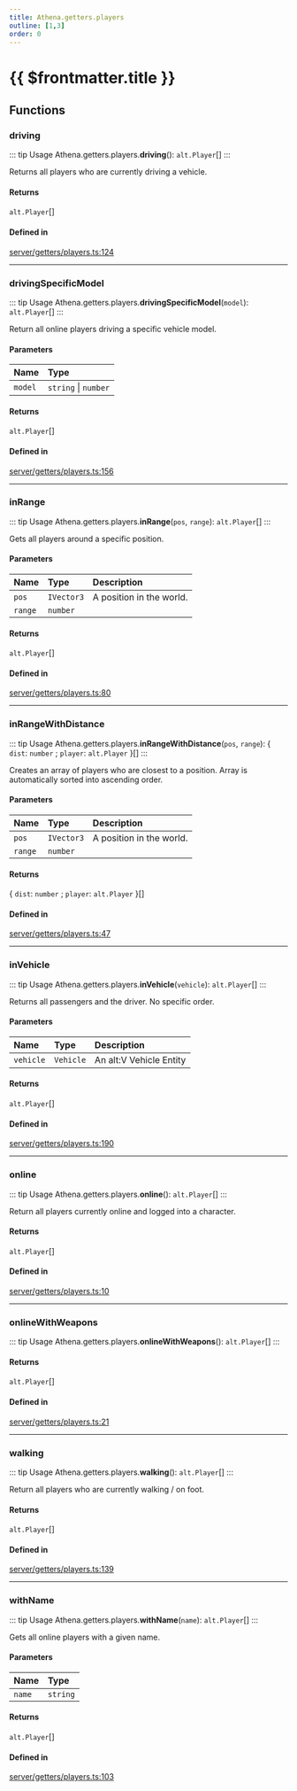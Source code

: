 ```yaml
---
title: Athena.getters.players
outline: [1,3]
order: 0
---
```


# {{ $frontmatter.title }}


## Functions

### driving

::: tip Usage
Athena.getters.players.**driving**(): `alt.Player`[]
:::

Returns all players who are currently driving a vehicle.

#### Returns

`alt.Player`[]

#### Defined in

[server/getters/players.ts:124](https://github.com/Stuyk/altv-athena/blob/feb0cb2/src/core/server/getters/players.ts#L124)

___

### drivingSpecificModel

::: tip Usage
Athena.getters.players.**drivingSpecificModel**(`model`): `alt.Player`[]
:::

Return all online players driving a specific vehicle model.

#### Parameters

| Name | Type |
| :------ | :------ |
| `model` | `string` \| `number` |

#### Returns

`alt.Player`[]

#### Defined in

[server/getters/players.ts:156](https://github.com/Stuyk/altv-athena/blob/feb0cb2/src/core/server/getters/players.ts#L156)

___

### inRange

::: tip Usage
Athena.getters.players.**inRange**(`pos`, `range`): `alt.Player`[]
:::

Gets all players around a specific position.

#### Parameters

| Name | Type | Description |
| :------ | :------ | :------ |
| `pos` | `IVector3` | A position in the world. |
| `range` | `number` |  |

#### Returns

`alt.Player`[]

#### Defined in

[server/getters/players.ts:80](https://github.com/Stuyk/altv-athena/blob/feb0cb2/src/core/server/getters/players.ts#L80)

___

### inRangeWithDistance

::: tip Usage
Athena.getters.players.**inRangeWithDistance**(`pos`, `range`): { `dist`: `number` ; `player`: `alt.Player`  }[]
:::

Creates an array of players who are closest to a position.
Array is automatically sorted into ascending order.

#### Parameters

| Name | Type | Description |
| :------ | :------ | :------ |
| `pos` | `IVector3` | A position in the world. |
| `range` | `number` |  |

#### Returns

{ `dist`: `number` ; `player`: `alt.Player`  }[]

#### Defined in

[server/getters/players.ts:47](https://github.com/Stuyk/altv-athena/blob/feb0cb2/src/core/server/getters/players.ts#L47)

___

### inVehicle

::: tip Usage
Athena.getters.players.**inVehicle**(`vehicle`): `alt.Player`[]
:::

Returns all passengers and the driver.
No specific order.

#### Parameters

| Name | Type | Description |
| :------ | :------ | :------ |
| `vehicle` | `Vehicle` | An alt:V Vehicle Entity |

#### Returns

`alt.Player`[]

#### Defined in

[server/getters/players.ts:190](https://github.com/Stuyk/altv-athena/blob/feb0cb2/src/core/server/getters/players.ts#L190)

___

### online

::: tip Usage
Athena.getters.players.**online**(): `alt.Player`[]
:::

Return all players currently online and logged into a character.

#### Returns

`alt.Player`[]

#### Defined in

[server/getters/players.ts:10](https://github.com/Stuyk/altv-athena/blob/feb0cb2/src/core/server/getters/players.ts#L10)

___

### onlineWithWeapons

::: tip Usage
Athena.getters.players.**onlineWithWeapons**(): `alt.Player`[]
:::

#### Returns

`alt.Player`[]

#### Defined in

[server/getters/players.ts:21](https://github.com/Stuyk/altv-athena/blob/feb0cb2/src/core/server/getters/players.ts#L21)

___

### walking

::: tip Usage
Athena.getters.players.**walking**(): `alt.Player`[]
:::

Return all players who are currently walking / on foot.

#### Returns

`alt.Player`[]

#### Defined in

[server/getters/players.ts:139](https://github.com/Stuyk/altv-athena/blob/feb0cb2/src/core/server/getters/players.ts#L139)

___

### withName

::: tip Usage
Athena.getters.players.**withName**(`name`): `alt.Player`[]
:::

Gets all online players with a given name.

#### Parameters

| Name | Type |
| :------ | :------ |
| `name` | `string` |

#### Returns

`alt.Player`[]

#### Defined in

[server/getters/players.ts:103](https://github.com/Stuyk/altv-athena/blob/feb0cb2/src/core/server/getters/players.ts#L103)
